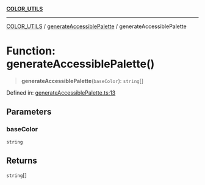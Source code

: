 [**COLOR_UTILS**](../../README.md)

***

[COLOR_UTILS](../../README.md) / [generateAccessiblePalette](../README.md) / generateAccessiblePalette

# Function: generateAccessiblePalette()

> **generateAccessiblePalette**(`baseColor`): `string`[]

Defined in: [generateAccessiblePalette.ts:13](https://github.com/dailker/everyutil/blob/0531b9744e97cf76b2fb0fb9c6a72c61ec9e2b23/src/color/generateAccessiblePalette.ts#L13)

## Parameters

### baseColor

`string`

## Returns

`string`[]
